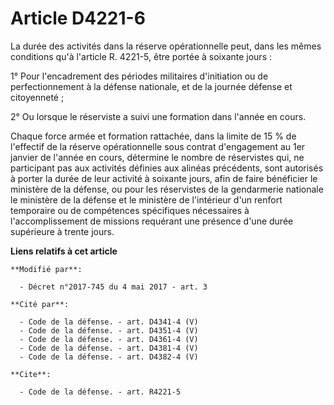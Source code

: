 # Article D4221-6

La durée des activités dans la réserve opérationnelle peut, dans les mêmes conditions qu'à l'article R. 4221-5, être portée à
soixante jours :

1° Pour l'encadrement des périodes militaires d'initiation ou de perfectionnement à la défense nationale, et de la journée
défense et citoyenneté ;

2° Ou lorsque le réserviste a suivi une formation dans l'année en cours.

Chaque force armée et formation rattachée, dans la limite de 15 % de l'effectif de la réserve opérationnelle sous contrat
d'engagement au 1er janvier de l'année en cours, détermine le nombre de réservistes qui, ne participant pas aux activités
définies aux alinéas précédents, sont autorisés à porter la durée de leur activité à soixante jours, afin de faire bénéficier
le ministère de la défense, ou pour les réservistes de la gendarmerie nationale le ministère de la défense et le ministère de
l'intérieur d'un renfort temporaire ou de compétences spécifiques nécessaires à l'accomplissement de missions requérant une
présence d'une durée supérieure à trente jours.

**Liens relatifs à cet article**

	**Modifié par**:

	  - Décret n°2017-745 du 4 mai 2017 - art. 3

	**Cité par**:

	  - Code de la défense. - art. D4341-4 (V)
	  - Code de la défense. - art. D4351-4 (V)
	  - Code de la défense. - art. D4361-4 (V)
	  - Code de la défense. - art. D4381-4 (V)
	  - Code de la défense. - art. D4382-4 (V)

	**Cite**:

	  - Code de la défense. - art. R4221-5
